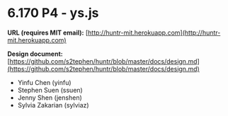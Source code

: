 # 6.170 P4 - ys.js
**URL (requires MIT email):** [http://huntr-mit.herokuapp.com](http://huntr-mit.herokuapp.com)

**Design document:** [https://github.com/s2tephen/huntr/blob/master/docs/design.md](https://github.com/s2tephen/huntr/blob/master/docs/design.md)

* Yinfu Chen (yinfu)
* Stephen Suen (ssuen)
* Jenny Shen (jenshen)
* Sylvia Zakarian (sylviaz)
